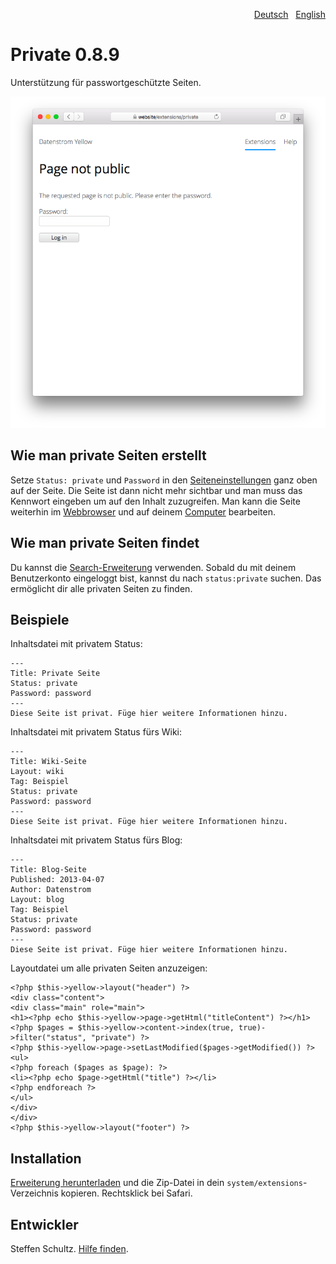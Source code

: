<p align="right"><a href="README-de.md">Deutsch</a> &nbsp; <a href="README.md">English</a></p>

# Private 0.8.9

Unterstützung für passwortgeschützte Seiten.

<p align="center"><img src="private-screenshot.png?raw=true" alt="Bildschirmfoto"></p>

## Wie man private Seiten erstellt

Setze `Status: private` und `Password` in den [Seiteneinstellungen](https://github.com/datenstrom/yellow-extensions/tree/master/source/core#settings-page) ganz oben auf der Seite. Die Seite ist dann nicht mehr sichtbar und man muss das Kennwort eingeben um auf den Inhalt zuzugreifen. Man kann die Seite weiterhin im [Webbrowser](https://github.com/datenstrom/yellow-extensions/tree/master/source/edit/README-de.md) und auf deinem [Computer](https://github.com/datenstrom/yellow-extensions/tree/master/source/core/README-de.md) bearbeiten.

## Wie man private Seiten findet

Du kannst die [Search-Erweiterung](https://github.com/datenstrom/yellow-extensions/tree/master/source/search/README-de.md) verwenden. Sobald du mit deinem Benutzerkonto eingeloggt bist, kannst du nach `status:private` suchen. Das ermöglicht dir alle privaten Seiten zu finden.

## Beispiele

Inhaltsdatei mit privatem Status: 

```
---
Title: Private Seite
Status: private
Password: password
---
Diese Seite ist privat. Füge hier weitere Informationen hinzu.
```

Inhaltsdatei mit privatem Status fürs Wiki: 

```
---
Title: Wiki-Seite
Layout: wiki
Tag: Beispiel
Status: private
Password: password
---
Diese Seite ist privat. Füge hier weitere Informationen hinzu.
```

Inhaltsdatei mit privatem Status fürs Blog: 

```
---
Title: Blog-Seite
Published: 2013-04-07
Author: Datenstrom
Layout: blog
Tag: Beispiel
Status: private
Password: password
---
Diese Seite ist privat. Füge hier weitere Informationen hinzu.
```

Layoutdatei um alle privaten Seiten anzuzeigen:

```
<?php $this->yellow->layout("header") ?>
<div class="content">
<div class="main" role="main">
<h1><?php echo $this->yellow->page->getHtml("titleContent") ?></h1>
<?php $pages = $this->yellow->content->index(true, true)->filter("status", "private") ?>
<?php $this->yellow->page->setLastModified($pages->getModified()) ?>
<ul>
<?php foreach ($pages as $page): ?>
<li><?php echo $page->getHtml("title") ?></li>
<?php endforeach ?>
</ul>
</div>
</div>
<?php $this->yellow->layout("footer") ?>
```

## Installation

[Erweiterung herunterladen](https://github.com/datenstrom/yellow-extensions/raw/master/zip/private.zip) und die Zip-Datei in dein `system/extensions`-Verzeichnis kopieren. Rechtsklick bei Safari.

## Entwickler

Steffen Schultz. [Hilfe finden](https://github.com/schulle4u/yellow-extensions-schulle4u/issues).

